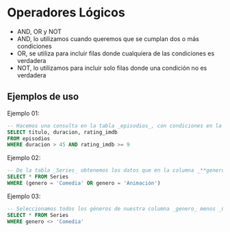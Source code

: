 # Operadores Lógicos

- AND, OR y NOT
- AND, lo utilizamos cuando queremos que se cumplan dos o más condiciones
- OR, se utiliza para incluir filas donde cualquiera de las condiciones es verdadera
- NOT, lo utilizamos para incluir solo filas donde una condición no es verdadera

## Ejemplos de uso
Ejemplo 01:
```sql
-- Hacemos una consulta en la tabla _episodios_, con condiciones en la columna _duracion_ y _rating_imdb_  
SELECT titulo, duracion, rating_imdb 
FROM episodios 
WHERE duracion > 45 AND rating_imdb >= 9
```
Ejemplo 02:
```sql
-- De la tabla _Series_ obtenemos los datos que en la columna _**genero**_ contengan _Comedia_ y _Animación_  
SELECT * FROM Series
WHERE (genero = 'Comedia' OR genero = 'Animación')
```
Ejemplo 03:
```sql
-- Seleccionamos todos los géneros de nuestra columna _genero_ menos _Comedia_  
SELECT * FROM Series 
WHERE genero <> 'Comedia'
```